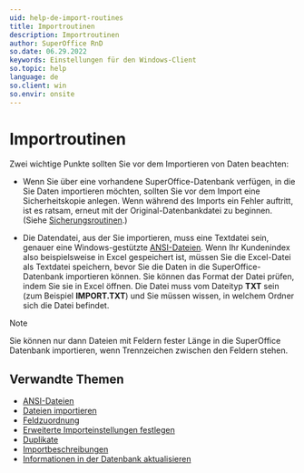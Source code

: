 ```yaml
---
uid: help-de-import-routines
title: Importroutinen
description: Importroutinen
author: SuperOffice RnD
so.date: 06.29.2022
keywords: Einstellungen für den Windows-Client
so.topic: help
language: de
so.client: win
so.envir: onsite
---
```


# Importroutinen

Zwei wichtige Punkte sollten Sie vor dem Importieren von Daten beachten:

* Wenn Sie über eine vorhandene SuperOffice-Datenbank verfügen, in die Sie Daten importieren möchten, sollten Sie vor dem Import eine Sicherheitskopie anlegen. Wenn während des Imports ein Fehler auftritt, ist es ratsam, erneut mit der Original-Datenbankdatei zu beginnen. (Siehe [Sicherungsroutinen][8].)

* Die Datendatei, aus der Sie importieren, muss eine Textdatei sein, genauer eine Windows-gestützte [ANSI-Dateien][1]. Wenn Ihr Kundenindex also beispielsweise in Excel gespeichert ist, müssen Sie die Excel-Datei als Textdatei speichern, bevor Sie die Daten in die SuperOffice-Datenbank importieren können. Sie können das Format der Datei prüfen, indem Sie sie in Excel öffnen. Die Datei muss vom Dateityp **TXT** sein (zum Beispiel **IMPORT.TXT**) und Sie müssen wissen, in welchem Ordner sich die Datei befindet.

> [!NOTE]
> Sie können nur dann Dateien mit Feldern fester Länge in die SuperOffice Datenbank importieren, wenn Trennzeichen zwischen den Feldern stehen.

## Verwandte Themen

* [ANSI-Dateien][1]
* [Dateien importieren][2]
* [Feldzuordnung][3]
* [Erweiterte Importeinstellungen festlegen][4]
* [Duplikate][5]
* [Importbeschreibungen][6]
* [Informationen in der Datenbank aktualisieren][7]

<!-- Referenced links -->
[1]: ansi-files.md
[2]: importing-files.md
[3]: field-mapping.md
[4]: specifying-advanced-import-settings.md
[5]: duplicates-import.md
[6]: import-descriptions.md
[7]: ../update-database.md
[8]: ../backup-routines.md

<!-- Referenced images -->
